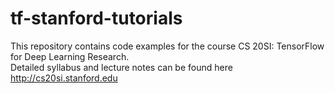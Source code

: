 # tf-stanford-tutorials
This repository contains code examples for the course CS 20SI: TensorFlow for Deep Learning Research. <br>
Detailed syllabus and lecture notes can be found here http://cs20si.stanford.edu
